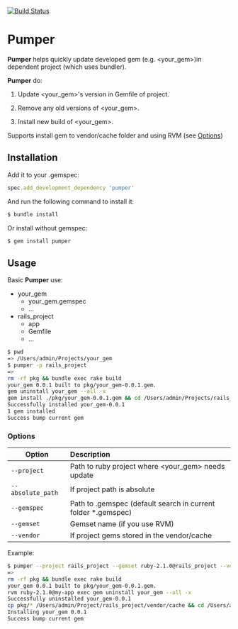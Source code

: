 [![Build Status](https://travis-ci.org/ssnikolay/pumper.svg?branch=master)](https://travis-ci.org/ssnikolay/pumper)

Pumper
======

**Pumper** helps quickly update developed gem (e.g. <your_gem>)in dependent project (which uses bundler).

**Pumper** do:

1. Update <your_gem>'s version in Gemfile of project.

2. Remove any old versions of <your_gem>.

3. Install new build of <your_gem>.

Supports install gem to vendor/cache folder and using RVM (see [Options](#options))

## Installation

Add it to your .gemspec:

```ruby
spec.add_development_dependency 'pumper'
```

And run the following command to install it:

```sh
$ bundle install
```

Or install without gemspec:

```sh
$ gem install pumper
```

## Usage

Basic **Pumper** use:

+ your_gem
    - your_gem.gemspec
    - ...
+ rails_project
    - app
    - Gemfile
    - ...

```sh
$ pwd
=> /Users/admin/Projects/your_gem
$ pumper -p rails_project
=>
rm -rf pkg && bundle exec rake build
your_gem 0.0.1 built to pkg/your_gem-0.0.1.gem.
gem uninstall your_gem --all -x
gem install ./pkg/your_gem-0.0.1.gem && cd /Users/admin/Projects/rails_project && bundle install
Successfully installed your_gem-0.0.1
1 gem installed
Success bump current gem
```

### <a name="options"></a> Options

 Option                   | Description
------------------------- |:-----------------------------------------------------------
 `--project`              | Path to ruby project where <your_gem> needs update
 `--absolute_path`        | If project path is absolute
 `--gemspec`              | Path to .gemspec (default search in current folder *.gemspec)
 `--gemset`               | Gemset name (if you use RVM)
 `--vendor`               | If project gems stored in the vendor/cache

Example:

```sh
$ pumper --project rails_project --gemset ruby-2.1.0@rails_project --vendor
=>
rm -rf pkg && bundle exec rake build
your_gem 0.0.1 built to pkg/your_gem-0.0.1.gem.
rvm ruby-2.1.0@my-app exec gem uninstall your_gem --all -x
Successfully uninstalled your_gem-0.0.1
cp pkg/* /Users/admin/Project/rails_project/vendor/cache && cd /Users/admin/Project/rails_project && rvm ruby-2.1.0@rails_project exec bundle install --local
Installing your_gem 0.0.1
Success bump current gem
```
